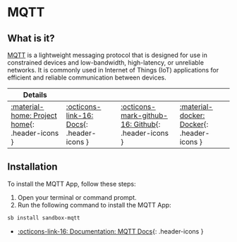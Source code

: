 # MQTT

## What is it?

[MQTT](https://mqtt.org/) is a lightweight messaging protocol that is designed for use in constrained devices and low-bandwidth, high-latency, or unreliable networks. It is commonly used in Internet of Things (IoT) applications for efficient and reliable communication between devices.

| Details     |             |             |             |
|-------------|-------------|-------------|-------------|
| [:material-home: Project home](https://www.mqtt.org/){: .header-icons } | [:octicons-link-16: Docs](https://www.mqtt.org/docs){: .header-icons } | [:octicons-mark-github-16: Github](https://github.com/advplyr/mqtt-web){: .header-icons } | [:material-docker: Docker](https://hub.docker.com/r/advplyr/mqtt){: .header-icons }|

## Installation

To install the MQTT App, follow these steps:

1. Open your terminal or command prompt.
2. Run the following command to install the MQTT App:

```bash
sb install sandbox-mqtt
```

- [:octicons-link-16: Documentation: MQTT Docs](https://www.mqtt.org/docs){: .header-icons }
